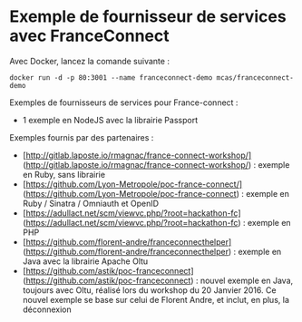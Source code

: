 Exemple de fournisseur de services avec FranceConnect
==========================

Avec Docker, lancez la comande suivante :

```
docker run -d -p 80:3001 --name franceconnect-demo mcas/franceconnect-demo
```

Exemples de fournisseurs de services pour France-connect :
- 1 exemple en NodeJS avec la librairie Passport

Exemples fournis par des partenaires : 
- [http://gitlab.laposte.io/rmagnac/france-connect-workshop/] (http://gitlab.laposte.io/rmagnac/france-connect-workshop/) : exemple en Ruby, sans librairie
- [https://github.com/Lyon-Metropole/poc-france-connect/] (https://github.com/Lyon-Metropole/poc-france-connect) : exemple en Ruby / Sinatra / Omniauth et OpenID
- [https://adullact.net/scm/viewvc.php/?root=hackathon-fc] (https://adullact.net/scm/viewvc.php/?root=hackathon-fc) : exemple en PHP
- [https://github.com/florent-andre/franceconnecthelper] (https://github.com/florent-andre/franceconnecthelper) : exemple en Java avec la librairie Apache Oltu
- [https://github.com/astik/poc-franceconnect] (https://github.com/astik/poc-franceconnect) : nouvel exemple en Java, toujours avec Oltu, réalisé lors du workshop du 20 Janvier 2016. Ce nouvel exemple se base sur celui de Florent Andre, et inclut, en plus, la déconnexion
